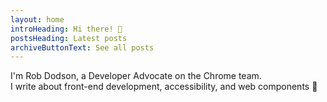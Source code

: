 ```yaml
---
layout: home
introHeading: Hi there! 👋
postsHeading: Latest posts
archiveButtonText: See all posts
---
```


I'm Rob Dodson, a Developer Advocate on the Chrome team.<br>
I write about front-end development, accessibility, and web components 🐝